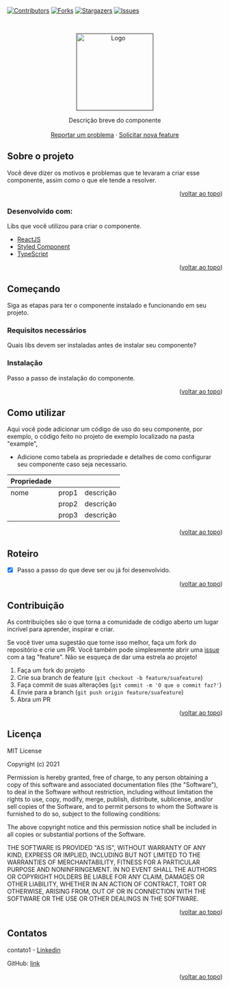 <div id="top"></div>

[![Contributors][contributors-shield]][contributors-url]
[![Forks][forks-shield]][forks-url]
[![Stargazers][stars-shield]][stars-url]
[![Issues][issues-shield]][issues-url]

<!-- PROJECT LOGO -->
<br />
<div align="center">
  <p align="center">
    <a href="" target="blank"><img src="logo.svg" width="180" alt="Logo" /></a>
  </p>

  <p align="center">
    Descrição breve do componente
    <br />
    <br />
    <a href="link para issue">Reportar um problema</a>
    ·
    <a href="link para issue">Solicitar nova feature</a>
  </p>
</div>

<!-- ABOUT THE PROJECT -->

## Sobre o projeto

Você deve dizer os motivos e problemas que te levaram a criar esse componente, assim como o que ele tende a resolver.

<p align="right">(<a href="#top">voltar ao topo</a>)</p>

### Desenvolvido com:

Libs que você utilizou para criar o componente.

- [ReactJS](https://pt-br.reactjs.org)
- [Styled Component](https://styled-components.com/)
- [TypeScript](https://www.typescriptlang.org/)

<p align="right">(<a href="#top">voltar ao topo</a>)</p>

<!-- GETTING STARTED -->

## Começando

Siga as etapas para ter o componente instalado e funcionando em seu projeto.

### Requisitos necessários

Quais libs devem ser instaladas antes de instalar seu componente?

### Instalação

Passo a passo de instalação do componente.

<p align="right">(<a href="#top">voltar ao topo</a>)</p>

<!-- USAGE EXAMPLES -->

## Como utilizar

Aqui você pode adicionar um código de uso do seu componente, por exemplo, o código feito no projeto de exemplo localizado na pasta "example",

- Adicione como tabela as propriedade e detalhes de como configurar seu componente caso seja necessario.

| Propriedade |       |           |
| ----------- | ----- | --------- |
| nome        | prop1 | descrição |
|             | prop2 | descrição |
|             | prop3 | descrição |

<p align="right">(<a href="#top">voltar ao topo</a>)</p>

<!-- ROADMAP -->

## Roteiro

- [x] Passo a passo do que deve ser ou já foi desenvolvido.

<p align="right">(<a href="#top">voltar ao topo</a>)</p>

<!-- CONTRIBUTING -->

## Contribuição

As contribuições são o que torna a comunidade de código aberto um lugar incrível para aprender, inspirar e criar.

Se você tiver uma sugestão que torne isso melhor, faça um fork do repositório e crie um PR. Você também pode simplesmente abrir uma [issue](link/issues) com a tag "feature". Não se esqueça de dar uma estrela ao projeto!

1. Faça um fork do projeto
2. Crie sua branch de feature (`git checkout -b feature/suafeature`)
3. Faça commit de suas alterações (`git commit -m 'O que o commit faz?'`)
4. Envie para a branch (`git push origin feature/suafeature`)
5. Abra um PR

<p align="right">(<a href="#top">voltar ao topo</a>)</p>

<!-- LICENSE -->

## Licença

MIT License

Copyright (c) 2021

Permission is hereby granted, free of charge, to any person obtaining a copy
of this software and associated documentation files (the "Software"), to deal
in the Software without restriction, including without limitation the rights
to use, copy, modify, merge, publish, distribute, sublicense, and/or sell
copies of the Software, and to permit persons to whom the Software is
furnished to do so, subject to the following conditions:

The above copyright notice and this permission notice shall be included in all
copies or substantial portions of the Software.

THE SOFTWARE IS PROVIDED "AS IS", WITHOUT WARRANTY OF ANY KIND, EXPRESS OR
IMPLIED, INCLUDING BUT NOT LIMITED TO THE WARRANTIES OF MERCHANTABILITY,
FITNESS FOR A PARTICULAR PURPOSE AND NONINFRINGEMENT. IN NO EVENT SHALL THE
AUTHORS OR COPYRIGHT HOLDERS BE LIABLE FOR ANY CLAIM, DAMAGES OR OTHER
LIABILITY, WHETHER IN AN ACTION OF CONTRACT, TORT OR OTHERWISE, ARISING FROM,
OUT OF OR IN CONNECTION WITH THE SOFTWARE OR THE USE OR OTHER DEALINGS IN THE
SOFTWARE.

<p align="right">(<a href="#top">voltar ao topo</a>)</p>

<!-- CONTACT -->

## Contatos

contato1 - [Linkedin](linkdeperfil)

GitHub: [link](linkdogithub)

<p align="right">(<a href="#top">voltar ao topo</a>)</p>

<!-- ACKNOWLEDGMENTS -->

<!-- MARKDOWN LINKS & IMAGES -->
<!-- https://www.markdownguide.org/basic-syntax/#reference-style-links -->

<!-- Troque renatosouzaBR/mytopbar por nomedeusuario/nomedeprojeto -->

[contributors-shield]: https://img.shields.io/github/contributors/renatosouzaBR/mytopbar.svg?style=for-the-badge
[contributors-url]: https://github.com/renatosouzaBR/mytopbar/graphs/contributors
[forks-shield]: https://img.shields.io/github/forks/renatosouzaBR/mytopbar.svg?style=for-the-badge
[forks-url]: https://github.com/renatosouzaBR/mytopbar/network/members
[stars-shield]: https://img.shields.io/github/stars/renatosouzaBR/mytopbar.svg?style=for-the-badge
[stars-url]: https://github.com/renatosouzaBR/mytopbar/stargazers
[issues-shield]: https://img.shields.io/github/issues/renatosouzaBR/mytopbar.svg?style=for-the-badge
[issues-url]: https://github.com/renatosouzaBR/mytopbar/issues

